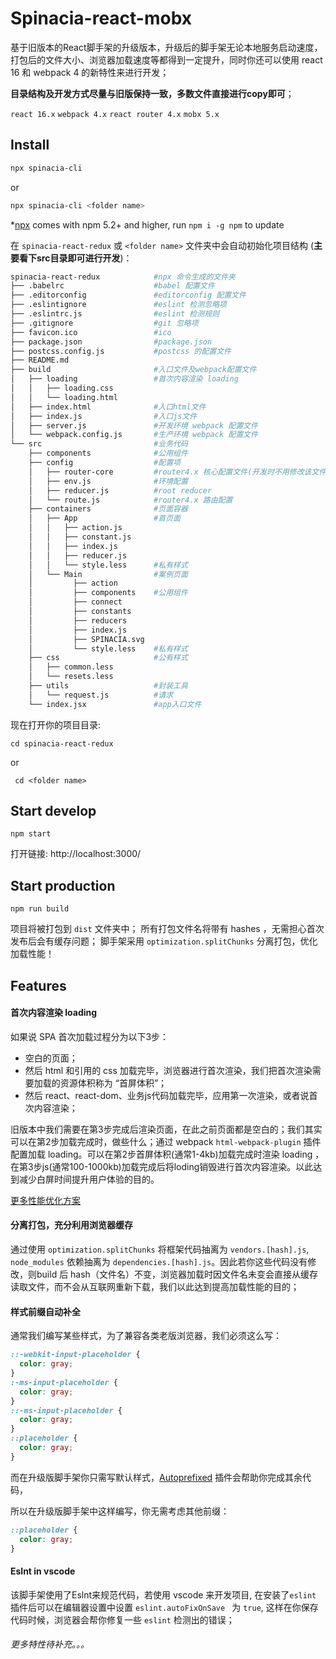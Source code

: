 # Spinacia-react-mobx

基于旧版本的React脚手架的升级版本，升级后的脚手架无论本地服务启动速度，打包后的文件大小、浏览器加载速度等都得到一定提升，同时你还可以使用 react 16 和 webpack 4 的新特性来进行开发；
 
**目录结构及开发方式尽量与旧版保持一致，多数文件直接进行copy即可**；

``react 16.x``  ``webpack 4.x``  ``react router 4.x``  ``mobx 5.x``



## Install

``` bash
npx spinacia-cli
```
or

``` bash
npx spinacia-cli <folder name>
```

*[npx](https://medium.com/@maybekatz/introducing-npx-an-npm-package-runner-55f7d4bd282b) comes with npm 5.2+ and higher, run ```npm i -g npm``` to update


在  ```spinacia-react-redux``` 或 ```<folder name>``` 文件夹中会自动初始化项目结构 (**主要看下src目录即可进行开发**)：

```bash
spinacia-react-redux            #npx 命令生成的文件夹
├── .babelrc                    #babel 配置文件
├── .editorconfig               #editorconfig 配置文件
├── .eslintignore               #eslint 检测忽略项
├── .eslintrc.js                #eslint 检测规则
├── .gitignore                  #git 忽略项
├── favicon.ico                 #ico
├── package.json                #package.json
├── postcss.config.js           #postcss 的配置文件
├── README.md
├── build                       #入口文件及webpack配置文件
│   ├── loading                 #首次内容渲染 loading
│   │   ├── loading.css
│   │   └── loading.html
│   ├── index.html              #入口html文件
│   ├── index.js                #入口js文件
│   ├── server.js               #开发环境 webpack 配置文件
│   └── webpack.config.js       #生产环境 webpack 配置文件
└── src                         #业务代码
    ├── components              #公用组件
    ├── config                  #配置项
    │   ├── router-core         #router4.x 核心配置文件(开发时不用修改该文件夹)
    │   ├── env.js              #环境配置
    │   ├── reducer.js          #root reducer
    │   └── route.js            #router4.x 路由配置
    ├── containers              #页面容器
    │   ├── App                 #首页面
    │   │   ├── action.js
    │   │   ├── constant.js
    │   │   ├── index.js
    │   │   ├── reducer.js
    │   │   └── style.less      #私有样式
    │   └── Main                #案例页面
    │         ├── action
    │         ├── components    #公用组件
    │         ├── connect
    │         ├── constants
    │         ├── reducers
    │         ├── index.js
    │         ├── SPINACIA.svg
    │         └── style.less    #私有样式
    ├── css                     #公有样式
    │   ├── common.less
    │   └── resets.less
    ├── utils                   #封装工具
    │   └── request.js          #请求
    └── index.jsx               #app入口文件
```

现在打开你的项目目录:

``` cd spinacia-react-redux ```

or

``` cd <folder name>```

## Start develop

``` npm start ```

打开链接:  http://localhost:3000/

## Start production

``` npm run build ```

项目将被打包到 ``dist`` 文件夹中；
所有打包文件名将带有 hashes ，无需担心首次发布后会有缓存问题；
脚手架采用 ``optimization.splitChunks`` 分离打包，优化加载性能！

## Features

#### 首次内容渲染 loading

如果说 SPA 首次加载过程分为以下3步：

* 空白的页面；
* 然后 html 和引用的 css 加载完毕，浏览器进行首次渲染，我们把首次渲染需要加载的资源体积称为 “首屏体积”；
* 然后 react、react-dom、业务js代码加载完毕，应用第一次渲染，或者说首次内容渲染；


旧版本中我们需要在第3步完成后渲染页面，在此之前页面都是空白的；我们其实可以在第2步加载完成时，做些什么；通过 webpack ```html-webpack-plugin``` 插件配置加载 loading。可以在第2步首屏体积(通常1-4kb)加载完成时渲染 loading ，在第3步js(通常100-1000kb)加载完成后将loding销毁进行首次内容渲染。以此达到减少白屏时间提升用户体验的目的。

[更多性能优化方案](https://juejin.im/entry/5b03afd351882542ac7d9291)

#### 分离打包，充分利用浏览器缓存

通过使用 ```optimization.splitChunks``` 将框架代码抽离为 ```vendors.[hash].js```, ```node_modules``` 依赖抽离为 ```dependencies.[hash].js```。因此若你这些代码没有修改，则build 后 hash（文件名）不变，浏览器加载时因文件名未变会直接从缓存读取文件，而不会从互联网重新下载，我们以此达到提高加载性能的目的；

#### 样式前缀自动补全

通常我们编写某些样式，为了兼容各类老版浏览器，我们必须这么写：

```css
::-webkit-input-placeholder {
  color: gray;
}
:-ms-input-placeholder {
  color: gray;
}
::-ms-input-placeholder {
  color: gray;
}
::placeholder {
  color: gray;
}
```

而在升级版脚手架你只需写默认样式，[Autoprefixed](https://github.com/postcss/autoprefixer) 插件会帮助你完成其余代码，

所以在升级版脚手架中这样编写，你无需考虑其他前缀：

```css
::placeholder {
  color: gray;
}
```


#### Eslnt in vscode

该脚手架使用了Eslnt来规范代码，若使用 vscode 来开发项目, 在安装了```eslint``` 插件后可以在编辑器设置中设置 ``` eslint.autoFixOnSave  ``` 为 ``true``, 这样在你保存代码时候，浏览器会帮你修复一些 ```eslint``` 检测出的错误；

###### 更多特性待补充。。。



